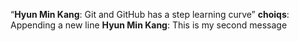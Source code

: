 “**Hyun Min Kang**: Git and GitHub has a step learning curve”
**choiqs**: Appending a new line
**Hyun Min Kang**: This is my second message